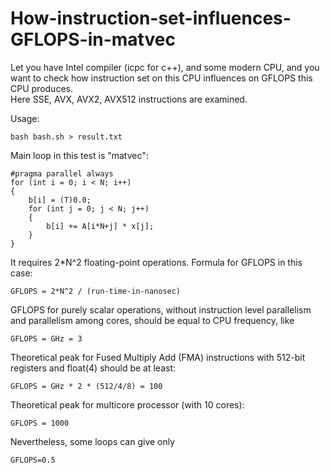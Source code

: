 # How-instruction-set-influences-GFLOPS-in-matvec

Let you have Intel compiler (icpc for c++), and some modern CPU, and you want to check how instruction set on this CPU influences on GFLOPS this CPU produces.\
Here SSE, AVX, AVX2, AVX512 instructions are examined.

Usage:
~~~
bash bash.sh > result.txt
~~~

Main loop in this test is "matvec":
~~~
#pragma parallel always
for (int i = 0; i < N; i++)
{
    b[i] = (T)0.0;
    for (int j = 0; j < N; j++)
    {
        b[i] += A[i*N+j] * x[j];
    }
}
~~~

It requires 2*N^2 floating-point operations. Formula for GFLOPS in this case:
~~~
GFLOPS = 2*N^2 / (run-time-in-nanosec)
~~~

GFLOPS for purely scalar operations, without instruction level parallelism and parallelism among cores, should be equal to CPU frequency, like
~~~
GFLOPS = GHz = 3
~~~
Theoretical peak for Fused Multiply Add (FMA) instructions with 512-bit registers and float(4) should be at least:
~~~
GFLOPS = GHz * 2 * (512/4/8) = 100
~~~
Theoretical peak for multicore processor (with 10 cores):
~~~
GFLOPS = 1000
~~~

Nevertheless, some loops can give only
~~~
GFLOPS=0.5
~~~
